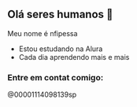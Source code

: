 ## Olá seres humanos 🤔

Meu nome é nfipessa

- Estou estudando na Alura
- Cada dia aprendendo mais e mais

### Entre em contat comigo:

@00001114098139sp

